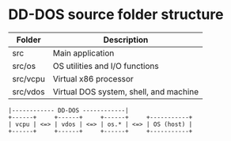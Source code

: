 # DD-DOS source folder structure

| Folder | Description |
|---|---|
| src | Main application |
| src/os | OS utilities and I/O functions |
| src/vcpu | Virtual x86 processor |
| src/vdos | Virtual DOS system, shell, and machine |

```
|------------ DD-DOS ------------|
+------+     +------+     +------+     +-----------+
| vcpu | <=> | vdos | <=> | os.* | <=> | OS (host) |
+------+     +------+     +------+     +-----------+
```